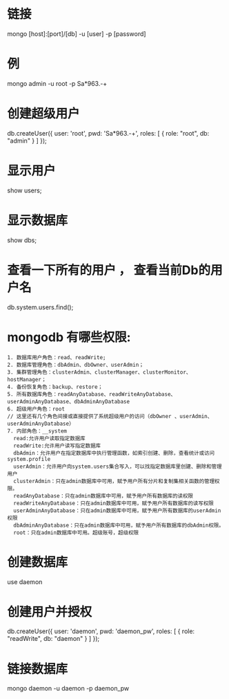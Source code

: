# 链接
mongo [host]:[port]/[db] -u [user] -p [password]

  # 例
  mongo admin -u root -p Sa*963.-+

# 创建超级用户
db.createUser({ user: 'root', pwd: 'Sa*963.-+', roles: [ { role: "root", db: "admin" } ] });

# 显示用户
show users;

# 显示数据库
show dbs;

# 查看一下所有的用户 ， 查看当前Db的用户名
db.system.users.find();

# mongodb 有哪些权限:

    1. 数据库用户角色：read、readWrite;
    2. 数据库管理角色：dbAdmin、dbOwner、userAdmin；
    3. 集群管理角色：clusterAdmin、clusterManager、clusterMonitor、hostManager；
    4. 备份恢复角色：backup、restore；
    5. 所有数据库角色：readAnyDatabase、readWriteAnyDatabase、userAdminAnyDatabase、dbAdminAnyDatabase
    6. 超级用户角色：root
    // 这里还有几个角色间接或直接提供了系统超级用户的访问（dbOwner 、userAdmin、userAdminAnyDatabase）
    7. 内部角色：__system
      read:允许用户读取指定数据库
      readWrite:允许用户读写指定数据库
      dbAdmin：允许用户在指定数据库中执行管理函数，如索引创建、删除，查看统计或访问system.profile
      userAdmin：允许用户向system.users集合写入，可以找指定数据库里创建、删除和管理用户
      clusterAdmin：只在admin数据库中可用，赋予用户所有分片和复制集相关函数的管理权限。
      readAnyDatabase：只在admin数据库中可用，赋予用户所有数据库的读权限
      readWriteAnyDatabase：只在admin数据库中可用，赋予用户所有数据库的读写权限
      userAdminAnyDatabase：只在admin数据库中可用，赋予用户所有数据库的userAdmin权限
      dbAdminAnyDatabase：只在admin数据库中可用，赋予用户所有数据库的dbAdmin权限。
      root：只在admin数据库中可用。超级账号，超级权限

# 创建数据库
use daemon

# 创建用户并授权
db.createUser({ user: 'daemon', pwd: 'daemon_pw', roles: [ { role: "readWrite", db: "daemon" } ] });


# 链接数据库
mongo daemon -u daemon -p daemon_pw
